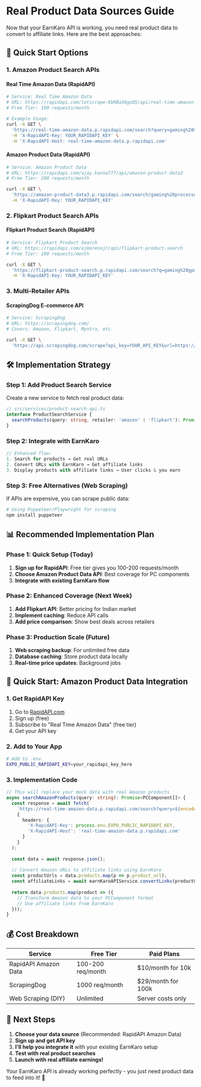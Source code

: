 # Real Product Data Sources Guide

Now that your EarnKaro API is working, you need real product data to convert to affiliate links. Here are the best approaches:

## 🚀 Quick Start Options

### **1. Amazon Product Search APIs**

#### **Real Time Amazon Data (RapidAPI)**
```bash
# Service: Real Time Amazon Data
# URL: https://rapidapi.com/letscrape-6bRBa3QguO5/api/real-time-amazon-data
# Free Tier: 100 requests/month

# Example Usage:
curl -X GET \
  'https://real-time-amazon-data.p.rapidapi.com/search?query=gaming%20motherboard&page=1&country=IN&sort_by=RELEVANCE&product_condition=ALL' \
  -H 'X-RapidAPI-Key: YOUR_RAPIDAPI_KEY' \
  -H 'X-RapidAPI-Host: real-time-amazon-data.p.rapidapi.com'
```

#### **Amazon Product Data (RapidAPI)**
```bash
# Service: Amazon Product Data
# URL: https://rapidapi.com/ajay.kanna777/api/amazon-product-data3
# Free Tier: 200 requests/month

curl -X GET \
  'https://amazon-product-data3.p.rapidapi.com/search/gaming%20processor' \
  -H 'X-RapidAPI-Key: YOUR_RAPIDAPI_KEY'
```

### **2. Flipkart Product Search APIs**

#### **Flipkart Product Search (RapidAPI)**
```bash
# Service: Flipkart Product Search
# URL: https://rapidapi.com/ajmorenojr/api/flipkart-product-search
# Free Tier: 100 requests/month

curl -X GET \
  'https://flipkart-product-search.p.rapidapi.com/search?q=gaming%20gpu&page=1' \
  -H 'X-RapidAPI-Key: YOUR_RAPIDAPI_KEY'
```

### **3. Multi-Retailer APIs**

#### **ScrapingDog E-commerce API**
```bash
# Service: ScrapingDog
# URL: https://scrapingdog.com/
# Covers: Amazon, Flipkart, Myntra, etc.

curl -X GET \
  'https://api.scrapingdog.com/scrape?api_key=YOUR_API_KEY&url=https://www.amazon.in/s?k=gaming+ram&dynamic=false'
```

## 🛠️ Implementation Strategy

### **Step 1: Add Product Search Service**

Create a new service to fetch real product data:

```typescript
// src/services/product-search-api.ts
interface ProductSearchService {
  searchProducts(query: string, retailer: 'amazon' | 'flipkart'): Promise<ProductData[]>;
}
```

### **Step 2: Integrate with EarnKaro**

```typescript
// Enhanced flow:
1. Search for products → Get real URLs
2. Convert URLs with EarnKaro → Get affiliate links  
3. Display products with affiliate links → User clicks & you earn
```

### **Step 3: Free Alternatives (Web Scraping)**

If APIs are expensive, you can scrape public data:

```bash
# Using Puppeteer/Playwright for scraping
npm install puppeteer
```

## 📊 Recommended Implementation Plan

### **Phase 1: Quick Setup (Today)**
1. **Sign up for RapidAPI**: Free tier gives you 100-200 requests/month
2. **Choose Amazon Product Data API**: Best coverage for PC components
3. **Integrate with existing EarnKaro flow**

### **Phase 2: Enhanced Coverage (Next Week)**  
1. **Add Flipkart API**: Better pricing for Indian market
2. **Implement caching**: Reduce API calls
3. **Add price comparison**: Show best deals across retailers

### **Phase 3: Production Scale (Future)**
1. **Web scraping backup**: For unlimited free data
2. **Database caching**: Store product data locally
3. **Real-time price updates**: Background jobs

## 🔑 Quick Start: Amazon Product Data Integration

### **1. Get RapidAPI Key**
1. Go to [RapidAPI.com](https://rapidapi.com/)
2. Sign up (free)
3. Subscribe to "Real Time Amazon Data" (free tier)
4. Get your API key

### **2. Add to Your App**
```bash
# Add to .env
EXPO_PUBLIC_RAPIDAPI_KEY=your_rapidapi_key_here
```

### **3. Implementation Code**
```typescript
// This will replace your mock data with real Amazon products
async searchAmazonProducts(query: string): Promise<PCComponent[]> {
  const response = await fetch(
    `https://real-time-amazon-data.p.rapidapi.com/search?query=${encodeURIComponent(query)}&country=IN`,
    {
      headers: {
        'X-RapidAPI-Key': process.env.EXPO_PUBLIC_RAPIDAPI_KEY,
        'X-RapidAPI-Host': 'real-time-amazon-data.p.rapidapi.com'
      }
    }
  );
  
  const data = await response.json();
  
  // Convert Amazon URLs to affiliate links using EarnKaro
  const productUrls = data.products.map(p => p.product_url);
  const affiliateLinks = await earnKaroAPIService.convertLinks(productUrls);
  
  return data.products.map(product => ({
    // Transform Amazon data to your PCComponent format
    // Use affiliate links from EarnKaro
  }));
}
```

## 💰 Cost Breakdown

| Service | Free Tier | Paid Plans |
|---------|-----------|------------|
| RapidAPI Amazon Data | 100-200 req/month | $10/month for 10k |
| ScrapingDog | 1000 req/month | $29/month for 100k |
| Web Scraping (DIY) | Unlimited | Server costs only |

## 🚀 Next Steps

1. **Choose your data source** (Recommended: RapidAPI Amazon Data)
2. **Sign up and get API key**
3. **I'll help you integrate it** with your existing EarnKaro setup
4. **Test with real product searches**
5. **Launch with real affiliate earnings!**

Your EarnKaro API is already working perfectly - you just need product data to feed into it! 🎉
